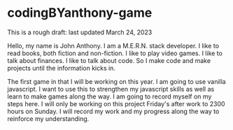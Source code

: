 # codingBYanthony-game

<p>This is a rough draft: last updated March 24, 2023</p>
<p>
Hello, my name is John Anthony. I am a M.E.R.N. stack developer. I like to read books, both fiction and non-fiction. I like to play video games. I like to talk about finances. I like to talk about code. So I make code and make projects until the information kicks in.
</p>
<p>
The first game in that I will be working on this year. I am going to use vanilla javascript. I want to use this to strengthen my javascript skills as well as learn to make games along the way. I am going to record myself on my steps here. I will only be working on this project Friday's after work to 2300 hours on Sunday. I will record my work and my progress along the way to reinforce my understanding.
</p>
